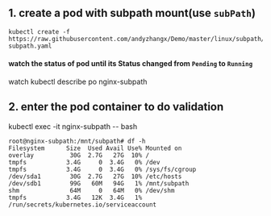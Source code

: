 ## 1. create a pod with subpath mount(use `subPath`)
```
kubectl create -f https://raw.githubusercontent.com/andyzhangx/Demo/master/linux/subpath/nginx-subpath.yaml
```

#### watch the status of pod until its Status changed from `Pending` to `Running`
watch kubectl describe po nginx-subpath

## 2. enter the pod container to do validation
kubectl exec -it nginx-subpath -- bash

```
root@nginx-subpath:/mnt/subpath# df -h
Filesystem      Size  Used Avail Use% Mounted on
overlay          30G  2.7G   27G  10% /
tmpfs           3.4G     0  3.4G   0% /dev
tmpfs           3.4G     0  3.4G   0% /sys/fs/cgroup
/dev/sda1        30G  2.7G   27G  10% /etc/hosts
/dev/sdb1        99G   60M   94G   1% /mnt/subpath
shm              64M     0   64M   0% /dev/shm
tmpfs           3.4G   12K  3.4G   1% /run/secrets/kubernetes.io/serviceaccount
```
